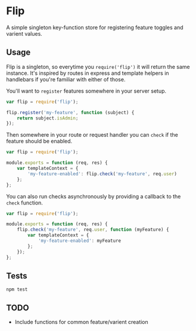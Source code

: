 # Flip

A simple singleton key-function store for registering feature toggles and varient values.

## Usage

Flip is a singleton, so everytime you `require('flip')` it will return the same instance. It's inspired by routes in express and template helpers in handlebars if you're familiar with either of those.

You'll want to `register` features somewhere in your server setup.
```js
var flip = require('flip');

flip.register('my-feature', function (subject) {
    return subject.isAdmin;
});
```

Then somewhere in your route or request handler you can `check` 
if the feature should be enabled.
```js
var flip = require('flip');

module.exports = function (req, res) {
    var templateContext = {
        'my-feature-enabled': flip.check('my-feature', req.user)
    };
};
```

You can also run checks asynchronously by providing a callback to the `check` function.
```js
var flip = require('flip');

module.exports = function (req, res) {
    flip.check('my-feature', req.user, function (myFeature) {
        var templateContext = {
            'my-feature-enabled': myFeature
        };
    });
};
```

## Tests

```
npm test
```

## TODO

* Include functions for common feature/varient creation
